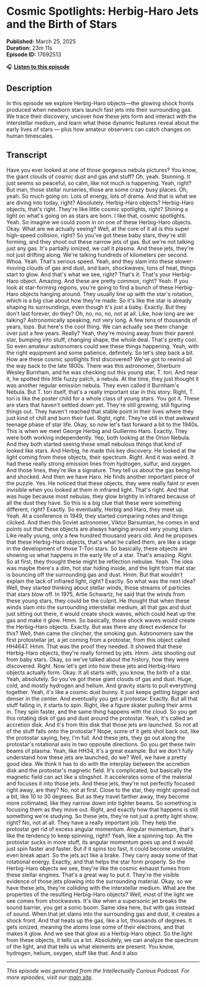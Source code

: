 # Cosmic Spotlights: Herbig-Haro Jets and the Birth of Stars

**Published:** March 25, 2025  
**Duration:** 23m 11s  
**Episode ID:** 17692513

🎧 **[Listen to this episode](https://intellectuallycurious.buzzsprout.com/2529712/episodes/17692513-cosmic-spotlights-herbig-haro-jets-and-the-birth-of-stars)**

## Description

In this episode we explore Herbig-Haro objects—the glowing shock fronts produced when newborn stars launch fast jets into their surrounding gas. We trace their discovery, uncover how these jets form and interact with the interstellar medium, and learn what these dynamic features reveal about the early lives of stars — plus how amateur observers can catch changes on human timescales.

## Transcript

Have you ever looked at one of those gorgeous nebula pictures? You know, the giant clouds of cosmic dust and gas and stuff? Oh, yeah. Stunning. It just seems so peaceful, so calm, like not much is happening. Yeah, right? But man, those stellar nurseries, those are some crazy busy places. Oh, yeah. So much going on. Lots of energy, lots of drama. And that is what we are diving into today, right? Absolutely. Herbig-Haro objects? Herbig-Haro objects, that's right. They're like little cosmic spotlights, right? Shining a light on what's going on as stars are born. I like that, cosmic spotlights. Yeah. So imagine we could zoom in on one of these Herbig-Haro objects. Okay. What are we actually seeing? Well, at the core of it all is this super high-speed collision, right? So you've got these baby stars, they're still forming, and they shoot out these narrow jets of gas. But we're not talking just any gas. It's partially ionized, we call it plasma. And these jets, they're not just drifting along. We're talking hundreds of kilometers per second. Whoa. Yeah. That's serious speed. Yeah, and they slam into these slower-moving clouds of gas and dust, and bam, shockwaves, tons of heat, things start to glow. And that's what we see, right? That's it. That's your Herbig-Haro object. Amazing. And these are pretty common, right? Yeah. If you look at star-forming regions, you're going to find a bunch of these Herbig-Haro objects hanging around. They usually line up with the star's rotation, which is a big clue about how they're made. So it's like the star is already shaping its surroundings, even though it's just a baby. Exactly. But they don't last forever, do they? Oh, no, no, no, not at all. Like, how long are we talking? Astronomically speaking, not very long. A few tens of thousands of years, tops. But here's the cool thing. We can actually see them change over just a few years. Really? Yeah, they're moving away from their parent star, bumping into stuff, changing shape, the whole deal. That's pretty cool. So even amateur astronomers could see these things happening. Yeah, with the right equipment and some patience, definitely. So let's step back a bit. How are these cosmic spotlights first discovered? We've got to rewind all the way back to the late 1800s. There was this astronomer, Sherburn Wesley Burnham, and he was checking out this young star, T. tori. And near it, he spotted this little fuzzy patch, a nebula. At the time, they just thought it was another regular emission nebula. They even called it Burnham's Nebula. But T. tori itself, that's a really important star in this story. Right, T. tori is like the poster child for a whole class of young stars. You got it. These are stars that haven't settled down yet. They're still growing, still figuring things out. They haven't reached that stable point in their lives where they just kind of chill and burn their fuel. Right, right. They're still in that awkward teenage phase of star life. Okay, so now let's fast forward a bit to the 1940s. This is when we meet George Herbig and Guillermo Haro. Exactly. They were both working independently. Yep, both looking at the Orion Nebula. And they both started seeing these small nebulous things that kind of looked like stars. And Herbig, he made this key discovery. He looked at the light coming from these objects, their spectrum. Right. And it was weird. It had these really strong emission lines from hydrogen, sulfur, and oxygen. And those lines, they're like a signature. They tell us about the gas being hot and shocked. And then we have Haro. He finds another important piece of the puzzle. Yes. He noticed that these objects, they were really faint or even invisible when you looked at them in infrared light. That's right. And that was huge because most nebulas, they glow brightly in infrared because of all the dust they have. So this is a big clue that these were something different, right? Exactly. So eventually, Herbig and Haro, they meet up. Yeah. At a conference in 1949, they started comparing notes and things clicked. And then this Soviet astronomer, Viktor Barsumian, he comes in and points out that these objects are always hanging around very young stars. Like really young, only a few hundred thousand years old. And he proposes that these Herbig-Haro objects, that's what he called them, are like a stage in the development of those T-Tori stars. So basically, these objects are showing us what happens in the early life of a star. That's amazing. Right. So at first, they thought these might be reflection nebulae. Yeah. The idea was maybe there's a dim, hot star hiding inside, and the light from that star is bouncing off the surrounding gas and dust. Hmm. But that wouldn't explain the lack of infrared light, right? Exactly. So what was the next idea? Well, they started thinking about stellar winds, those streams of particles that stars blow off. In 1975, Artie Schwartz, he said that the winds from these young stars, they could be the culprit. He thought that when these winds slam into the surrounding interstellar medium, all that gas and dust just sitting out there, it would create shock waves, which could heat up the gas and make it glow. Hmm. So basically, those shock waves would create the Herbig-Haro objects. Exactly. But was there any direct evidence for this? Well, then came the clincher, the smoking gun. Astronomers saw the first protostellar jet, a jet coming from a protostar, from this object called HH4647. Hmm. That was the proof they needed. It showed that these Herbig-Haro objects, they're really formed by jets. Hmm. Jets shooting out from baby stars. Okay, so we've talked about the history, how they were discovered. Right. Now let's get into how these jets and Herbig-Haro objects actually form. Okay. It all starts with, you know, the birth of a star. Yeah, absolutely. So you've got these giant clouds of gas and dust. Huge, cold, and mostly hydrogen and helium. And gravity starts to pull everything together. Yeah, it's like a cosmic dust bunny. It just keeps getting bigger and denser in the center. And eventually you get a protostar. Exactly. But all that stuff falling in, it starts to spin. Right, like a figure skater pulling their arms in. They spin faster, and the same thing happens with the cloud. So you get this rotating disk of gas and dust around the protostar. Yeah, it's called an accretion disk. And it's from this disk that those jets are launched. So not all of the stuff falls onto the protostar? Nope, some of it gets shot back out, like the protostar saying, hey, I'm full. And these jets, they go out along the protostar's rotational axis in two opposite directions. So you get these twin beams of plasma. Yeah, like HH34, it's a great example. But we don't fully understand how these jets are launched, do we? Well, we have a pretty good idea. We think it has to do with the interplay between the accretion disk and the protostar's magnetic field. It's complicated, but basically the magnetic field can act like a slingshot. It accelerates some of the material and focuses it into those jets. And these jets, they're not perfectly focused right away, are they? No, not at first. Close to the star, they might spread out a bit, like 10 to 30 degrees. But as they travel farther away, they become more collimated, like they narrow down into tighter beams. So something is focusing them as they move out. Right, and exactly how that happens is still something we're studying. So these jets, they're not just a pretty light show, right? No, not at all. They have a really important job. They help the protostar get rid of excess angular momentum. Angular momentum, that's like the tendency to keep spinning, right? Yeah, like a spinning top. As the protostar sucks in more stuff, its angular momentum goes up and it would just spin faster and faster. But if it spins too fast, it could become unstable, even break apart. So the jets act like a brake. They carry away some of that rotational energy. Exactly, and that helps the star form properly. So the Herbig-Haro objects we see, they're like the cosmic exhaust fumes from these stellar engines. That's a great way to put it. They're the visible evidence of those jets plowing into the surrounding material. Okay, so we have these jets, they're colliding with the interstellar medium. What are the properties of the resulting Herbig-Haro objects? Well, most of the light we see comes from shockwaves. It's like when a supersonic jet breaks the sound barrier, you get a sonic boom. Same idea here, but with gas instead of sound. When that jet slams into the surrounding gas and dust, it creates a shock front. And that heats up the gas, like a lot, thousands of degrees. It gets ionized, meaning the atoms lose some of their electrons, and that makes it glow. And we see that glow as a Herbig-Haro object. So the light from these objects, it tells us a lot. Absolutely, we can analyze the spectrum of the light, and that tells us what elements are present. You know, hydrogen, helium, oxygen, stuff like that. And it also

---
*This episode was generated from the Intellectually Curious Podcast. For more episodes, visit our [main site](https://intellectuallycurious.buzzsprout.com).*
